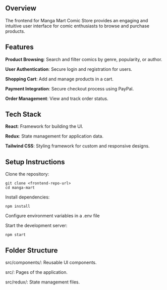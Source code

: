 ## Overview

The frontend for Manga Mart Comic Store provides an engaging and intuitive user interface for comic enthusiasts to browse and purchase products.

## Features

**Product Browsing**: Search and filter comics by genre, popularity, or author.

**User Authentication**: Secure login and registration for users.

**Shopping Cart**: Add and manage products in a cart.

**Payment Integration**: Secure checkout process using PayPal.

**Order Management**: View and track order status.

## Tech Stack

**React**: Framework for building the UI.

**Redux**: State management for application data.

**Tailwind CSS**: Styling framework for custom and responsive designs.

## Setup Instructions

Clone the repository:
```
git clone <frontend-repo-url>
cd manga-mart
```

Install dependencies:
```
npm install
```

Configure environment variables in a .env file

Start the development server:
```
npm start
```

## Folder Structure

src/components/: Reusable UI components.

src/: Pages of the application.

src/redux/: State management files.

